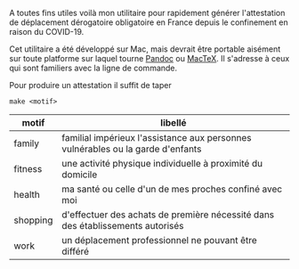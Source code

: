 A toutes fins utiles voilà mon utilitaire pour rapidement générer l'attestation de déplacement dérogatoire obligatoire en France
depuis le confinement en raison du COVID-19.

Cet utilitaire a été développé sur Mac, mais devrait être portable aisément sur toute platforme sur laquel tourne [Pandoc] ou
[MacTeX]. Il s'adresse à ceux qui sont familiers avec la ligne de commande.

Pour produire un attestation il suffit de taper

    make <motif>

| motif     | libellé |
| --------- | ------- |
| family    | familial impérieux l'assistance aux personnes vulnérables ou la garde d'enfants |
| fitness   | une activité physique individuelle à proximité du domicile |
| health    | ma santé ou celle d'un de mes proches confiné avec moi |
| shopping  | d'effectuer des achats de première nécessité dans des établissements autorisés |
| work      | un déplacement professionnel ne pouvant être différé |



  [pandoc]: https://pandoc.org/installing.html
  [mactex]: https://tug.org/mactex/mactex-download.html
